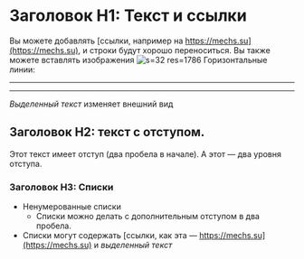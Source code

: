 # Заголовок H1: Текст и ссылки
Вы можете добавлять [ссылки, например на https://mechs.su](https://mechs.su), и строки будут хорошо переноситься.
Вы также можете вставлять изображения ![s=32 res=1786]()
Горизонтальные линии:
***
___
*Выделенный текст* изменяет внешний вид
## Заголовок H2: текст с отступом.
  Этот текст имеет отступ (два пробела в начале).
    А этот — два уровня отступа.
### Заголовок H3: Списки
  * Ненумерованные списки
    * Списки можно делать с дополнительным отступом в два пробела.
  * Списки могут содержать [ссылки, как эта — https://mechs.su](https://mechs.su) и *выделенный текст*